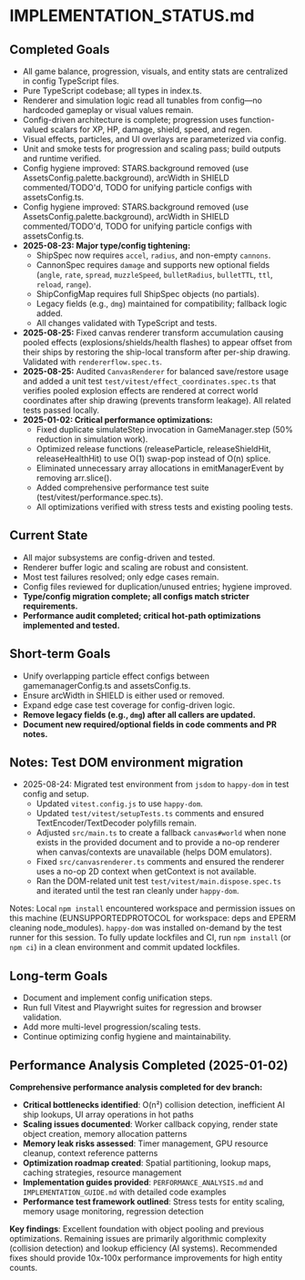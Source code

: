 # IMPLEMENTATION_STATUS.md

## Completed Goals

- All game balance, progression, visuals, and entity stats are centralized in config TypeScript files.
- Pure TypeScript codebase; all types in index.ts.
- Renderer and simulation logic read all tunables from config—no hardcoded gameplay or visual values remain.
- Config-driven architecture is complete; progression uses function-valued scalars for XP, HP, damage, shield, speed, and regen.
- Visual effects, particles, and UI overlays are parameterized via config.
- Unit and smoke tests for progression and scaling pass; build outputs and runtime verified.
- Config hygiene improved: STARS.background removed (use AssetsConfig.palette.background), arcWidth in SHIELD commented/TODO'd, TODO for unifying particle configs with assetsConfig.ts.
 - Config hygiene improved: STARS.background removed (use AssetsConfig.palette.background), arcWidth in SHIELD commented/TODO'd, TODO for unifying particle configs with assetsConfig.ts.
 - **2025-08-23: Major type/config tightening:**
   - ShipSpec now requires `accel`, `radius`, and non-empty `cannons`.
   - CannonSpec requires `damage` and supports new optional fields (`angle`, `rate`, `spread`, `muzzleSpeed`, `bulletRadius`, `bulletTTL`, `ttl`, `reload`, `range`).
   - ShipConfigMap requires full ShipSpec objects (no partials).
   - Legacy fields (e.g., `dmg`) maintained for compatibility; fallback logic added.
   - All changes validated with TypeScript and tests.
 - **2025-08-25:** Fixed canvas renderer transform accumulation causing pooled effects (explosions/shields/health flashes) to appear offset from their ships by restoring the ship-local transform after per-ship drawing. Validated with `rendererflow.spec.ts`.
 - **2025-08-25:** Audited `CanvasRenderer` for balanced save/restore usage and added a unit test `test/vitest/effect_coordinates.spec.ts` that verifies pooled explosion effects are rendered at correct world coordinates after ship drawing (prevents transform leakage). All related tests passed locally.
 - **2025-01-02: Critical performance optimizations:**
   - Fixed duplicate simulateStep invocation in GameManager.step (50% reduction in simulation work).
   - Optimized release functions (releaseParticle, releaseShieldHit, releaseHealthHit) to use O(1) swap-pop instead of O(n) splice.
   - Eliminated unnecessary array allocations in emitManagerEvent by removing arr.slice().
   - Added comprehensive performance test suite (test/vitest/performance.spec.ts).
   - All optimizations verified with stress tests and existing pooling tests.

## Current State

- All major subsystems are config-driven and tested.
- Renderer buffer logic and scaling are robust and consistent.
- Most test failures resolved; only edge cases remain.
- Config files reviewed for duplication/unused entries; hygiene improved.
- **Type/config migration complete; all configs match stricter requirements.**
- **Performance audit completed; critical hot-path optimizations implemented and tested.**

## Short-term Goals

- Unify overlapping particle effect configs between gamemanagerConfig.ts and assetsConfig.ts.
- Ensure arcWidth in SHIELD is either used or removed.
- Expand edge case test coverage for config-driven logic.
- **Remove legacy fields (e.g., `dmg`) after all callers are updated.**
- **Document new required/optional fields in code comments and PR notes.**

## Notes: Test DOM environment migration

- 2025-08-24: Migrated test environment from `jsdom` to `happy-dom` in test config and setup.
  - Updated `vitest.config.js` to use `happy-dom`.
  - Updated `test/vitest/setupTests.ts` comments and ensured TextEncoder/TextDecoder polyfills remain.
  - Adjusted `src/main.ts` to create a fallback `canvas#world` when none exists in the provided document and to provide a no-op renderer when canvas/contexts are unavailable (helps DOM emulators).
  - Fixed `src/canvasrenderer.ts` comments and ensured the renderer uses a no-op 2D context when getContext is not available.
  - Ran the DOM-related unit test `test/vitest/main.dispose.spec.ts` and iterated until the test ran cleanly under `happy-dom`.

Notes: Local `npm install` encountered workspace and permission issues on this machine (EUNSUPPORTEDPROTOCOL for workspace: deps and EPERM cleaning node_modules). `happy-dom` was installed on-demand by the test runner for this session. To fully update lockfiles and CI, run `npm install` (or `npm ci`) in a clean environment and commit updated lockfiles.

## Long-term Goals

- Document and implement config unification steps.
- Run full Vitest and Playwright suites for regression and browser validation.
- Add more multi-level progression/scaling tests.
- Continue optimizing config hygiene and maintainability.

## Performance Analysis Completed (2025-01-02)

**Comprehensive performance analysis completed for dev branch:**
- **Critical bottlenecks identified**: O(n²) collision detection, inefficient AI ship lookups, UI array operations in hot paths
- **Scaling issues documented**: Worker callback copying, render state object creation, memory allocation patterns
- **Memory leak risks assessed**: Timer management, GPU resource cleanup, context reference patterns
- **Optimization roadmap created**: Spatial partitioning, lookup maps, caching strategies, resource management
- **Implementation guides provided**: `PERFORMANCE_ANALYSIS.md` and `IMPLEMENTATION_GUIDE.md` with detailed code examples
- **Performance test framework outlined**: Stress tests for entity scaling, memory usage monitoring, regression detection

**Key findings**: Excellent foundation with object pooling and previous optimizations. Remaining issues are primarily algorithmic complexity (collision detection) and lookup efficiency (AI systems). Recommended fixes should provide 10x-100x performance improvements for high entity counts.
